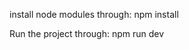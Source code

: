
install node modules through:
                npm install

Run the project through:
                npm run dev